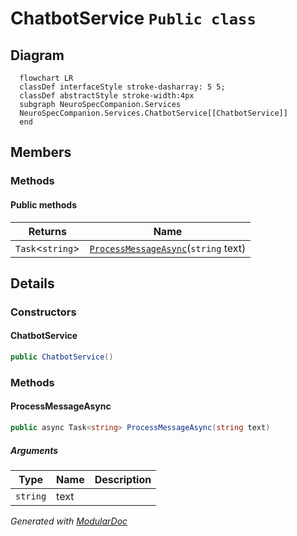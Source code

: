 # ChatbotService `Public class`

## Diagram
```mermaid
  flowchart LR
  classDef interfaceStyle stroke-dasharray: 5 5;
  classDef abstractStyle stroke-width:4px
  subgraph NeuroSpecCompanion.Services
  NeuroSpecCompanion.Services.ChatbotService[[ChatbotService]]
  end
```

## Members
### Methods
#### Public  methods
| Returns | Name |
| --- | --- |
| `Task`&lt;`string`&gt; | [`ProcessMessageAsync`](#processmessageasync)(`string` text) |

## Details
### Constructors
#### ChatbotService
```csharp
public ChatbotService()
```

### Methods
#### ProcessMessageAsync
```csharp
public async Task<string> ProcessMessageAsync(string text)
```
##### Arguments
| Type | Name | Description |
| --- | --- | --- |
| `string` | text |   |

*Generated with* [*ModularDoc*](https://github.com/hailstorm75/ModularDoc)
